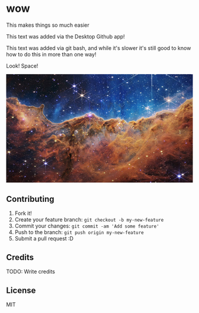 # wow

This makes things so much easier

This text was added via the Desktop Github app!

This text was added via git bash, and while it's slower it's still good to know how to do this in more than one way!

Look! Space!

![space](Banner.jpg "James Webb Nebula Image")

## Contributing

1. Fork it!
2. Create your feature branch: `git checkout -b my-new-feature`
3. Commit your changes: `git commit -am 'Add some feature'`
4. Push to the branch: `git push origin my-new-feature`
5. Submit a pull request :D

## Credits

TODO: Write credits

## License

MIT
